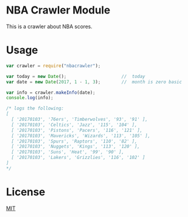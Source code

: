 # NBA Crawler Module
This is a crawler about NBA scores.
# Usage
```javascript
var crawler = require("nbacrawler");
```

```javascript
var today = new Date();						//	today
var date = new Date(2017, 1 - 1, 3);		//	month is zero basic

var info = crawler.makeInfo(date);
console.log(info);

/* logs the following:
[ 
  [ '20170103', '76ers', 'Timberwolves', '93', '91' ],
  [ '20170103', 'Celtics', 'Jazz', '115', '104' ],
  [ '20170103', 'Pistons', 'Pacers', '116', '121' ],
  [ '20170103', 'Mavericks', 'Wizards', '113', '105' ],
  [ '20170103', 'Spurs', 'Raptors', '110', '82' ],
  [ '20170103', 'Nuggets', 'Kings', '113', '120' ],
  [ '20170103', 'Suns', 'Heat', '99', '90' ],
  [ '20170103', 'Lakers', 'Grizzlies', '116', '102' ] 
]
*/
```
# License
[MIT](https://choosealicense.com/licenses/mit/)
